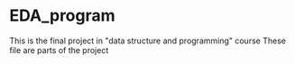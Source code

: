 # EDA_program

This is the final project in "data structure and programming" course
These file are parts of the project

